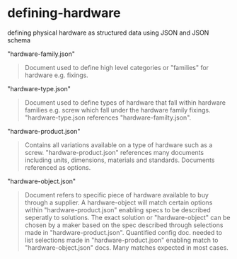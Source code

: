 # defining-hardware
defining physical hardware as structured data using JSON and JSON schema

"hardware-family.json"
>Document used to define high level categories or "families" for hardware e.g. fixings.

"hardware-type.json"
>Document used to define types of hardware that fall within hardware families e.g. screw which fall under the hardware family fixings. "hardware-type.json references "hardware-familty.json".

"hardware-product.json"
>Contains all variations available on a type of hardware such as a screw. "hardware-product.json" references many documents including units, dimensions, materials and standards. Documents referenced as options.

"hardware-object.json"
>Document refers to specific piece of hardware available to buy through a supplier. A hardware-object will match certain options within "hardware-product.json" enabling specs to be described seperatly to solutions. The exact solution or "hardware-object" can be chosen by a maker based on the spec described through selections made in "hardware-product.json". Quantified config doc. needed to list selections made in "hardware-product.json" enabling match to "hardware-object.json" docs. Many matches expected in most cases.
